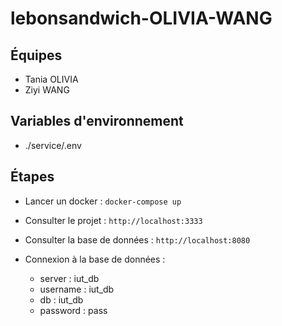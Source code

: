 # lebonsandwich-OLIVIA-WANG

## Équipes
- Tania OLIVIA
- Ziyi WANG

## Variables d'environnement

- ./service/.env

## Étapes

- Lancer un docker :
`docker-compose up`

- Consulter le projet :
`http://localhost:3333`

- Consulter la base de données :
`http://localhost:8080`

- Connexion à la base de données :
  - server : iut_db
  - username : iut_db
  - db : iut_db
  - password : pass


